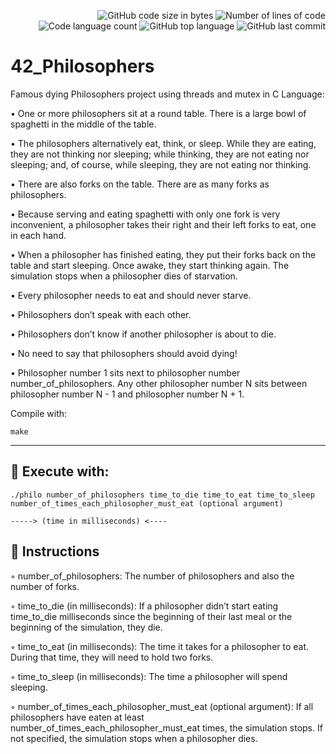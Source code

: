<p align="right">
	<img alt="GitHub code size in bytes" src="https://img.shields.io/github/languages/code-size/jblackiex/42_Philosophers?color=lightblue" />
	<img alt="Number of lines of code" src="https://img.shields.io/tokei/lines/github/jblackiex/42_Philosophers?color=critical" />
	<img alt="Code language count" src="https://img.shields.io/github/languages/count/jblackiex/42_Philosophers?color=yellow" />
	<img alt="GitHub top language" src="https://img.shields.io/github/languages/top/jblackiex/42_Philosophers?color=black" />
	<img alt="GitHub last commit" src="https://img.shields.io/github/last-commit/jblackiex/42_Philosophers?color=green" />
</p>

# 42_Philosophers
Famous dying Philosophers project using threads and mutex in C Language:

• One or more philosophers sit at a round table.
There is a large bowl of spaghetti in the middle of the table.

• The philosophers alternatively eat, think, or sleep.
While they are eating, they are not thinking nor sleeping;
while thinking, they are not eating nor sleeping;
and, of course, while sleeping, they are not eating nor thinking.

• There are also forks on the table. There are as many forks as philosophers.

• Because serving and eating spaghetti with only one fork is very inconvenient, a
philosopher takes their right and their left forks to eat, one in each hand.

• When a philosopher has finished eating, they put their forks back on the table and
start sleeping. Once awake, they start thinking again. The simulation stops when
a philosopher dies of starvation.

• Every philosopher needs to eat and should never starve.

• Philosophers don’t speak with each other.

• Philosophers don’t know if another philosopher is about to die.

• No need to say that philosophers should avoid dying!

• Philosopher number 1 sits next to philosopher number number_of_philosophers.
Any other philosopher number N sits between philosopher number N - 1 and philosopher number N + 1.

Compile with:
```shell
make
```
<hr>

## 🗿 Execute with:

```shell
./philo number_of_philosophers time_to_die time_to_eat time_to_sleep number_of_times_each_philosopher_must_eat (optional argument)

-----> (time in milliseconds) <----
```
## 📜 Instructions
◦ number_of_philosophers: The number of philosophers and also the number
of forks.

◦ time_to_die (in milliseconds): If a philosopher didn’t start eating time_to_die
milliseconds since the beginning of their last meal or the beginning of the simulation, they die.

◦ time_to_eat (in milliseconds): The time it takes for a philosopher to eat.
During that time, they will need to hold two forks.

◦ time_to_sleep (in milliseconds): The time a philosopher will spend sleeping.

◦ number_of_times_each_philosopher_must_eat (optional argument): If all
philosophers have eaten at least number_of_times_each_philosopher_must_eat
times, the simulation stops. If not specified, the simulation stops when a
philosopher dies.
